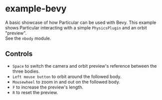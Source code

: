 # example-bevy

A basic showcase of how Particular can be used with Bevy. This example shows Particular interacting with a simple `PhysicsPlugin` and an orbit "preview".  
See the `nbody` module.

## Controls

- `Space` to switch the camera and orbit preview's reference between the three bodies.
- `Left mouse button` to orbit around the followed body.
- `Mousewheel` to zoom in and out on the followed body.
- `F` to increase the preview's length.
- `R` to reset the preview.
